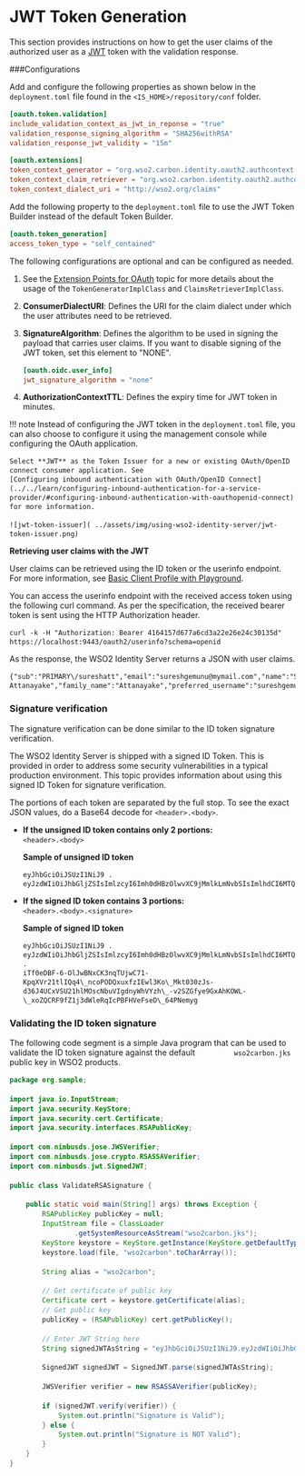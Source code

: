 # JWT Token Generation

This section provides instructions on how to get the user claims of the
authorized user as a
[JWT](https://openid.net/specs/draft-jones-json-web-token-07.html) token
with the validation response.

###Configurations

Add and configure the following properties as shown below in the `deployment.toml` file found in the `<IS_HOME>/repository/conf` folder.  

```toml
[oauth.token.validation]
include_validation_context_as_jwt_in_reponse = "true"
validation_response_signing_algorithm = "SHA256withRSA"
validation_response_jwt_validity = "15m"
```

```toml
[oauth.extensions]
token_context_generator = "org.wso2.carbon.identity.oauth2.authcontext.JWTTokenGenerator"
token_context_claim_retriever = "org.wso2.carbon.identity.oauth2.authcontext.DefaultClaimsRetriever"
token_context_dialect_uri = "http://wso2.org/claims"
```

Add the following property to the `deployment.toml` file to use the JWT Token
Builder instead of the default Token Builder.

```toml
[oauth.token_generation]
access_token_type = "self_contained"
```
    
The following configurations are optional and can be configured as
needed.

1.  See the [Extension Points for OAuth](../../learn/extension-points-for-oauth/#authorizationcontext-token-generator)
    topic for more details about the usage of the `TokenGeneratorImplClass` and `ClaimsRetrieverImplClass`.

2.  **ConsumerDialectURI**: Defines the URI for the claim dialect under
    which the user attributes need to be retrieved.

3.  **SignatureAlgorithm**: Defines the algorithm to be used in signing the
    payload that carries user claims. If you want to disable signing of
    the JWT token, set this element to "NONE".

    ```toml
    [oauth.oidc.user_info]
    jwt_signature_algorithm = "none"
    ```

4.  **AuthorizationContextTTL**: Defines the expiry time for JWT token in
    minutes.

!!! note
    Instead of configuring the JWT token in the
    `deployment.toml` file, you can also choose to configure
    it using the management console while configuring the OAuth application.
    
    Select **JWT** as the Token Issuer for a new or existing OAuth/OpenID
    connect consumer application. See 
    [Configuring inbound authentication with OAuth/OpenID Connect](../../learn/configuring-inbound-authentication-for-a-service-provider/#configuring-inbound-authentication-with-oauthopenid-connect)
    for more information.
    
    ![jwt-token-issuer]( ../assets/img/using-wso2-identity-server/jwt-token-issuer.png) 
    

**Retrieving user claims with the JWT**

User claims can be retrieved using the ID token or the userinfo endpoint. For more information, see [Basic Client Profile with Playground](../../learn/basic-client-profile-with-playground).

You can access the userinfo endpoint with the received access token using the following curl command. As per the specification, the received bearer token is sent using the HTTP Authorization header.

```
curl -k -H "Authorization: Bearer 4164157d677a6cd3a22e26e24c30135d" https://localhost:9443/oauth2/userinfo?schema=openid
```

As the response, the WSO2 Identity Server returns a JSON with user claims.

```
{"sub":"PRIMARY\/sureshatt","email":"sureshgemunu@mymail.com","name":"Suresh Attanayake","family_name":"Attanayake","preferred_username":"sureshgemunu","given_name":"Suresh"}
```

### Signature verification

The signature verification can be done similar to the ID token signature
verification.

The WSO2 Identity Server is shipped with a signed ID Token. This is
provided in order to address some security vulnerabilities in a typical
production environment. This topic provides information about using this
signed ID Token for signature verification.

The portions of each token are separated by the full stop. To see the
exact JSON values, do a Base64 decode for `<header>.<body>`.

-   **If the unsigned ID token contains only 2 portions:**  
    `<header>.<body>`  

    **Sample of unsigned ID token**
    ```
    eyJhbGciOiJSUzI1NiJ9 .
    eyJzdWIiOiJhbGljZSIsImlzcyI6Imh0dHBzOlwvXC9jMmlkLmNvbSIsImlhdCI6MTQxNjE1ODU0MX0
    ```

-   **If the signed ID token contains 3 portions:**  
    `<header>.<body>.<signature>`

    **Sample of signed ID token**
    ```
    eyJhbGciOiJSUzI1NiJ9 .
    eyJzdWIiOiJhbGljZSIsImlzcyI6Imh0dHBzOlwvXC9jMmlkLmNvbSIsImlhdCI6MTQxNjE1ODU0MX0
    .
    iTf0eDBF-6-OlJwBNxCK3nqTUjwC71-KpqXVr21tlIQq4\_ncoPODQxuxfzIEwl3Ko\_Mkt030zJs-d36J4UCxVSU21hlMOscNbuVIgdnyWhVYzh\_-v2SZGfye9GxAhKOWL-\_xoZQCRF9fZ1j3dWleRqIcPBFHVeFseD\_64PNemyg
    ```

### Validating the ID token signature

The following code segment is a simple Java program that can be used to
validate the ID token signature against the default
`          wso2carbon.jks         ` public key in WSO2 products.

``` java
package org.sample;

import java.io.InputStream;
import java.security.KeyStore;
import java.security.cert.Certificate;
import java.security.interfaces.RSAPublicKey;

import com.nimbusds.jose.JWSVerifier;
import com.nimbusds.jose.crypto.RSASSAVerifier;
import com.nimbusds.jwt.SignedJWT;

public class ValidateRSASignature {

    public static void main(String[] args) throws Exception {
        RSAPublicKey publicKey = null;
        InputStream file = ClassLoader
                .getSystemResourceAsStream("wso2carbon.jks");
        KeyStore keystore = KeyStore.getInstance(KeyStore.getDefaultType());
        keystore.load(file, "wso2carbon".toCharArray());

        String alias = "wso2carbon";

        // Get certificate of public key
        Certificate cert = keystore.getCertificate(alias);
        // Get public key
        publicKey = (RSAPublicKey) cert.getPublicKey();

        // Enter JWT String here
        String signedJWTAsString = "eyJhbGciOiJSUzI1NiJ9.eyJzdWIiOiJhbGljZSIsImlzcyI6Imh0d";

        SignedJWT signedJWT = SignedJWT.parse(signedJWTAsString);

        JWSVerifier verifier = new RSASSAVerifier(publicKey);

        if (signedJWT.verify(verifier)) {
            System.out.println("Signature is Valid");
        } else {
            System.out.println("Signature is NOT Valid");
        }
    }
}
```
